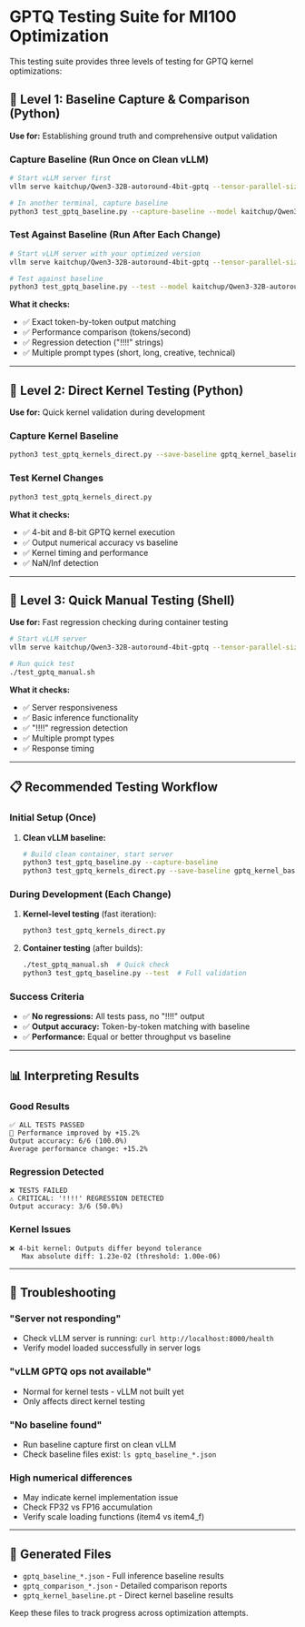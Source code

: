 # GPTQ Testing Suite for MI100 Optimization

This testing suite provides three levels of testing for GPTQ kernel optimizations:

## 🎯 Level 1: Baseline Capture & Comparison (Python)

**Use for:** Establishing ground truth and comprehensive output validation

### Capture Baseline (Run Once on Clean vLLM)
```bash
# Start vLLM server first
vllm serve kaitchup/Qwen3-32B-autoround-4bit-gptq --tensor-parallel-size 4

# In another terminal, capture baseline
python3 test_gptq_baseline.py --capture-baseline --model kaitchup/Qwen3-32B-autoround-4bit-gptq
```

### Test Against Baseline (Run After Each Change)
```bash
# Start vLLM server with your optimized version
vllm serve kaitchup/Qwen3-32B-autoround-4bit-gptq --tensor-parallel-size 4

# Test against baseline
python3 test_gptq_baseline.py --test --model kaitchup/Qwen3-32B-autoround-4bit-gptq
```

**What it checks:**
- ✅ Exact token-by-token output matching
- ✅ Performance comparison (tokens/second)  
- ✅ Regression detection ("!!!!" strings)
- ✅ Multiple prompt types (short, long, creative, technical)

---

## 🔧 Level 2: Direct Kernel Testing (Python)

**Use for:** Quick kernel validation during development

### Capture Kernel Baseline
```bash
python3 test_gptq_kernels_direct.py --save-baseline gptq_kernel_baseline.pt
```

### Test Kernel Changes
```bash
python3 test_gptq_kernels_direct.py
```

**What it checks:**
- ✅ 4-bit and 8-bit GPTQ kernel execution
- ✅ Output numerical accuracy vs baseline
- ✅ Kernel timing and performance
- ✅ NaN/Inf detection

---

## 🚀 Level 3: Quick Manual Testing (Shell)

**Use for:** Fast regression checking during container testing

```bash
# Start vLLM server
vllm serve kaitchup/Qwen3-32B-autoround-4bit-gptq --tensor-parallel-size 4

# Run quick test
./test_gptq_manual.sh
```

**What it checks:**
- ✅ Server responsiveness
- ✅ Basic inference functionality
- ✅ "!!!!" regression detection
- ✅ Multiple prompt types
- ✅ Response timing

---

## 📋 Recommended Testing Workflow

### Initial Setup (Once)
1. **Clean vLLM baseline:**
   ```bash
   # Build clean container, start server
   python3 test_gptq_baseline.py --capture-baseline
   python3 test_gptq_kernels_direct.py --save-baseline gptq_kernel_baseline.pt
   ```

### During Development (Each Change)
1. **Kernel-level testing** (fast iteration):
   ```bash
   python3 test_gptq_kernels_direct.py
   ```

2. **Container testing** (after builds):
   ```bash
   ./test_gptq_manual.sh  # Quick check
   python3 test_gptq_baseline.py --test  # Full validation
   ```

### Success Criteria
- ✅ **No regressions:** All tests pass, no "!!!!" output
- ✅ **Output accuracy:** Token-by-token matching with baseline
- ✅ **Performance:** Equal or better throughput vs baseline

---

## 📊 Interpreting Results

### Good Results
```
✅ ALL TESTS PASSED
🚀 Performance improved by +15.2%
Output accuracy: 6/6 (100.0%)
Average performance change: +15.2%
```

### Regression Detected
```
❌ TESTS FAILED
⚠️ CRITICAL: '!!!!' REGRESSION DETECTED
Output accuracy: 3/6 (50.0%)
```

### Kernel Issues
```
❌ 4-bit kernel: Outputs differ beyond tolerance
   Max absolute diff: 1.23e-02 (threshold: 1.00e-06)
```

---

## 🐛 Troubleshooting

### "Server not responding"
- Check vLLM server is running: `curl http://localhost:8000/health`
- Verify model loaded successfully in server logs

### "vLLM GPTQ ops not available"
- Normal for kernel tests - vLLM not built yet
- Only affects direct kernel testing

### "No baseline found"
- Run baseline capture first on clean vLLM
- Check baseline files exist: `ls gptq_baseline_*.json`

### High numerical differences
- May indicate kernel implementation issue
- Check FP32 vs FP16 accumulation
- Verify scale loading functions (item4 vs item4_f)

---

## 📁 Generated Files

- `gptq_baseline_*.json` - Full inference baseline results
- `gptq_comparison_*.json` - Detailed comparison reports  
- `gptq_kernel_baseline.pt` - Direct kernel baseline results

Keep these files to track progress across optimization attempts.